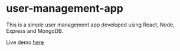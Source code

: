# user-management-app

This is a simple user management app developed using React, Node, Express and MongoDB. 

Live demo [here](https://tcristianb-user-management-app.herokuapp.com/ "here")
